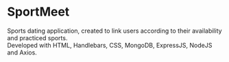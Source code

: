 # SportMeet
Sports dating application, created to link users according to their availability and practiced sports.<br>
Developed with HTML, Handlebars, CSS, MongoDB, ExpressJS, NodeJS and Axios.
